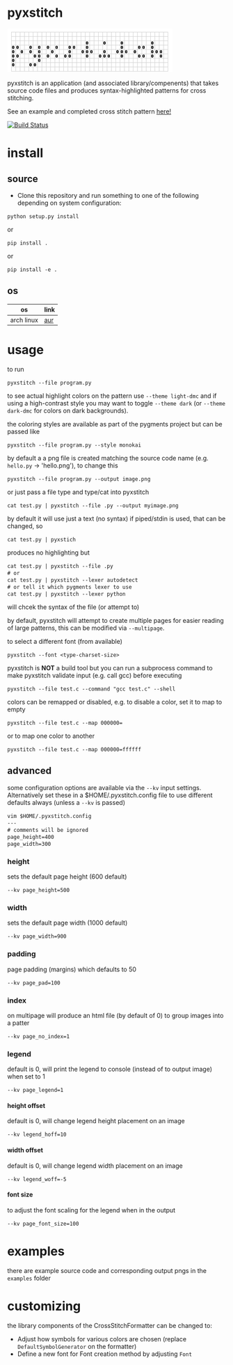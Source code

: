 pyxstitch
===

![Screenshot](images/pyxstitch.png)

pyxstitch is an application (and associated library/compenents) that takes source code files and produces syntax-highlighted patterns for cross stitching.

See an example and completed cross stitch pattern [here!](https://enckse.github.io/pyxstitch/)

[![Build Status](https://travis-ci.org/enckse/pyxstitch.svg?branch=master)](https://travis-ci.org/enckse/pyxstitch)

# install

## source

* Clone this repository and run something to one of the following depending on system configuration:

```
python setup.py install
```
or
```
pip install .
```
or
```
pip install -e .
```

## os

| os | link |
| -- | ---- |
| arch linux | [aur](https://aur.archlinux.org/packages/python-pyxstitch/) |

# usage

to run
```
pyxstitch --file program.py
```

to see actual highlight colors on the pattern use `--theme light-dmc` and if using a high-contrast style you may want to toggle `--theme dark` (or `--theme dark-dmc` for colors on dark backgrounds).

the coloring styles are available as part of the pygments project but can be passed like
```
pyxstitch --file program.py --style monokai
```

by default a a png file is created matching the source code name (e.g. `hello.py` -> 'hello.png'), to change this
```
pyxstitch --file program.py --output image.png
```

or just pass a file type and type/cat into pyxstitch
```
cat test.py | pyxstitch --file .py --output myimage.png
```

by default it will use just a text (no syntax) if piped/stdin is used, that can be changed, so
```
cat test.py | pyxstich
```

produces no highlighting but
```
cat test.py | pyxstitch --file .py
# or
cat test.py | pyxstitch --lexer autodetect
# or tell it which pygments lexer to use
cat test.py | pyxstitch --lexer python
```

will chcek the syntax of the file (or attempt to)

by default, pyxstitch will attempt to create multiple pages for easier reading of large patterns, this can be modified via `--multipage`.

to select a different font (from available)
```
pyxstitch --font <type-charset-size>
```

pyxstitch is **NOT** a build tool but you can run a subprocess command to make pyxstitch validate input (e.g. call gcc) before executing
```
pyxstitch --file test.c --command "gcc test.c" --shell
```

colors can be remapped or disabled, e.g. to disable a color, set it to map to empty
```
pyxstitch --file test.c --map 000000=
```

or to map one color to another
```
pyxstitch --file test.c --map 000000=ffffff
```

## advanced

some configuration options are available via the `--kv` input settings. Alternatively set these in a $HOME/.pyxstitch.config file to use different defaults always (unless a `--kv` is passed)

```
vim $HOME/.pyxstitch.config
---
# comments will be ignored
page_height=400
page_width=300
```

### height

sets the default page height (600 default)
```
--kv page_height=500
```

### width

sets the default page width (1000 default)
```
--kv page_width=900
```

### padding

page padding (margins) which defaults to 50
```
--kv page_pad=100
```

### index

on multipage will produce an html file (by default of 0) to group images into a patter
```
--kv page_no_index=1
```

### legend

default is 0, will print the legend to console (instead of to output image) when set to 1
```
--kv page_legend=1
```

#### height offset

default is 0, will change legend height placement on an image
```
--kv legend_hoff=10
```

#### width offset

default is 0, will change legend width placement on an image
```
--kv legend_woff=-5
```

#### font size

to adjust the font scaling for the legend when in the output
```
--kv page_font_size=100
```

# examples

there are example source code and corresponding output pngs in the `examples` folder

# customizing

the library components of the CrossStitchFormatter can be changed to:
* Adjust how symbols for various colors are chosen (replace `DefaultSymbolGenerator` on the formatter)
* Define a new font for Font creation method by adjusting `Font`
